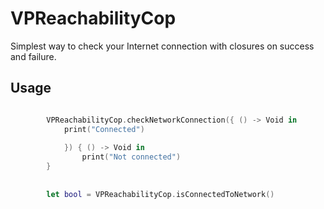 # VPReachabilityCop
Simplest way to check your Internet connection with closures on success and failure.

## Usage

```swift

        VPReachabilityCop.checkNetworkConnection({ () -> Void in
            print("Connected")
            
            }) { () -> Void in
                print("Not connected")
        }
        
      
        let bool = VPReachabilityCop.isConnectedToNetwork()

```
